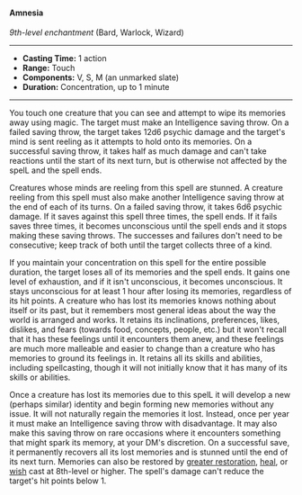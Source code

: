 #### Amnesia
*9th-level enchantment* (Bard, Warlock, Wizard)
___
- **Casting Time:** 1 action 
- **Range:** Touch 
- **Components:** V, S, M (an unmarked slate) 
- **Duration:** Concentration, up to 1 minute 
---
You touch one creature that you can see and attempt to wipe its memories away using magic. The target must make an Intelligence saving throw. On a failed saving throw, the target takes 12d6 psychic damage and the target's mind is sent reeling as it attempts to hold onto its memories. On a successful saving throw, it takes half as much damage and can't take reactions until the start of its next turn, but is otherwise not affected by the spelL and the spell ends. 

Creatures whose minds are reeling from this spell are stunned. A creature reeling from this spell must also make another Intelligence saving throw at the end of each of its turns. On a failed saving throw, it takes 6d6 psychic damage. If it saves against this spell three times, the spell ends. If it fails saves three times, it becomes unconscious until the spell ends and it stops making these saving throws. The successes and failures don't need to be consecutive; keep track of both until the target collects three of a kind.

If you maintain your concentration on this spell for the entire possible duration, the target loses all of its memories and the spell ends. It gains one level of exhaustion, and if it isn't unconscious, it becomes unconscious. It stays unconscious for at least 1 hour after losing its memories, regardless of its hit points. A creature who has lost its memories knows nothing about itself or its past, but it remembers most general ideas about the way the world is arranged and works. It retains its inclinations, preferences, likes, dislikes, and fears (towards food, concepts, people, etc.) but it won't recall that it has these feelings until it encounters them anew, and these feelings are much more malleable and easier to change than a creature who has memories to ground its feelings in. It retains all its skills and abilities, including spellcasting, though it will not initially know that it has many of its skills or abilities. 

Once a creature has lost its memories due to this spelL it will develop a new (perhaps similar) identity and begin forming new memories without any issue. It will not naturally regain the memories it lost. Instead, once per year it must make an Intelligence saving throw with disadvantage. It may also make this saving throw on rare occasions where it encounters something that might spark its memory, at your DM's discretion. On a successful save, it permanently recovers all its lost memories and is stunned until the end of its next turn. Memories can also be restored by [greater restoration](greater-restoration.md), [heal](heal.md), or [wish](wish.md) cast at 8th-level or higher. The spell's damage can't reduce the target's hit points below 1. 
